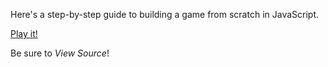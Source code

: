 Here's a step-by-step guide to building a game from scratch in JavaScript.

[Play it!](http://mimswright.com/games/huge-gamedemo/)

Be sure to *View Source*!
